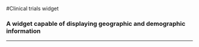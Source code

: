 #Clinical trials widget

### A widget capable of displaying geographic and demographic information

---

